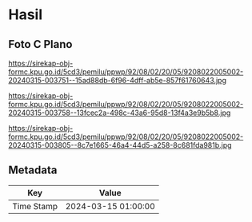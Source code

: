 # Hasil

## Foto C Plano

https://sirekap-obj-formc.kpu.go.id/5cd3/pemilu/ppwp/92/08/02/20/05/9208022005002-20240315-003751--15ad88db-6f96-4dff-ab5e-857f61760643.jpg

https://sirekap-obj-formc.kpu.go.id/5cd3/pemilu/ppwp/92/08/02/20/05/9208022005002-20240315-003758--13fcec2a-498c-43a6-95d8-13f4a3e9b5b8.jpg

https://sirekap-obj-formc.kpu.go.id/5cd3/pemilu/ppwp/92/08/02/20/05/9208022005002-20240315-003805--8c7e1665-46a4-44d5-a258-8c681fda981b.jpg


## Metadata

| Key        | Value               |
| ---------- | ------------------- |
| Time Stamp | 2024-03-15 01:00:00 |



